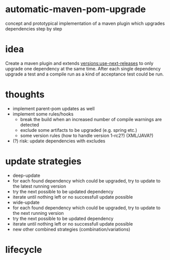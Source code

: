 automatic-maven-pom-upgrade
===========================

concept and prototypical implementation of a maven plugin which upgrades dependencies step by step


# idea

Create a maven plugin and extends [versions:use-next-releases](http://mojo.codehaus.org/versions-maven-plugin/use-next-releases-mojo.html)
to only upgrade one dependency at the same time. After each single dependency upgrade a test and a compile run as a kind of acceptance test could be run.

# thoughts 

* implement parent-pom updates as well
* implement some rules/hooks
  * break the build when an increased number of compile warnings are detected
  * exclude some artifacts to be upgraded (e.g. spring etc.)
  * some version rules (how to handle version 1-rc2?) (XML/JAVA?)
* (?) risk: update dependencies with excludes 

# update strategies
* deep-update
 * for each found dependency which could be upgraded, try to update to the latest running version
 * try the next possible to be updated dependency
 * iterate until nothing left or no successfull update possible
* wide-update
 * for each found dependency which could be upgraded, try to update to the next running version
 * try the next possible to be updated dependency
 * iterate until nothing left or no successfull update possible
* new other combined strategies (combination/variations)
 

# lifecycle
